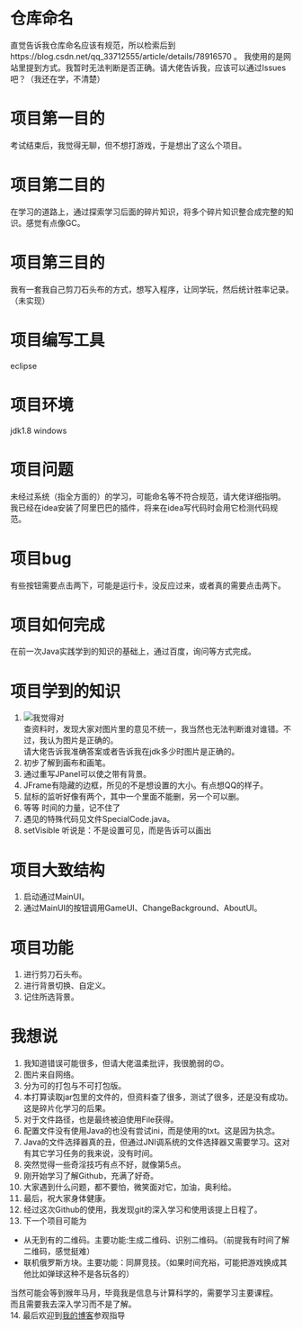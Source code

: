 # 仓库命名
直觉告诉我仓库命名应该有规范，所以检索后到https://blog.csdn.net/qq_33712555/article/details/78916570 。
我使用的是网站里提到方式。我暂时无法判断是否正确。请大佬告诉我，应该可以通过Issues吧？（我还在学，不清楚）
# 项目第一目的
考试结束后，我觉得无聊，但不想打游戏，于是想出了这么个项目。
# 项目第二目的
在学习的道路上，通过探索学习后面的碎片知识，将多个碎片知识整合成完整的知识。感觉有点像GC。
# 项目第三目的
我有一套我自己剪刀石头布的方式，想写入程序，让同学玩，然后统计胜率记录。（未实现）
# 项目编写工具
eclipse
# 项目环境
jdk1.8 windows
# 项目问题
未经过系统（指全方面的）的学习，可能命名等不符合规范，请大佬详细指明。<br/>
我已经在idea安装了阿里巴巴的插件，将来在idea写代码时会用它检测代码规范。
# 项目bug
有些按钮需要点击两下，可能是运行卡，没反应过来，或者真的需要点击两下。
# 项目如何完成
在前一次Java实践学到的知识的基础上，通过百度，询问等方式完成。
# 项目学到的知识
1. ![我觉得对](https://i.loli.net/2019/08/21/eFmJnQzKLHZfh8N.png)<br/>
查资料时，发现大家对图片里的意见不统一，我当然也无法判断谁对谁错。不过，我认为图片是正确的。<br/>
请大佬告诉我准确答案或者告诉我在jdk多少时图片是正确的。
2. 初步了解到画布和画笔。
3. 通过重写JPanel可以使之带有背景。
4. JFrame有隐藏的边框，所见的不是想设置的大小。有点想QQ的样子。
5. 鼠标的监听好像有两个，其中一个里面不能删，另一个可以删。
6. 等等 时间的力量，记不住了
7. 遇见的特殊代码见文件SpecialCode.java。
8. setVisible 听说是：不是设置可见，而是告诉可以画出
# 项目大致结构
1. 启动通过MainUI。
2. 通过MainUI的按钮调用GameUI、ChangeBackground、AboutUI。
# 项目功能
1. 进行剪刀石头布。
2. 进行背景切换、自定义。
3. 记住所选背景。
# 我想说
1. 我知道错误可能很多，但请大佬温柔批评，我很脆弱的:blush:。
2. 图片来自网络。
3. 分为可的打包与不可打包版。
4. 本打算读取jar包里的文件的，但资料查了很多，测试了很多，还是没有成功。这是碎片化学习的后果。
5. 对于文件路径，也是最终被迫使用File获得。
6. 配置文件没有使用Java的也没有尝试ini，而是使用的txt。这是因为执念。
7. Java的文件选择器真的丑，但通过JNI调系统的文件选择器又需要学习。这对有其它学习任务的我来说，没有时间。
8. 突然觉得一些奇淫技巧有点不好，就像第5点。
9. 刚开始学习了解Github，充满了好奇。
10. 大家遇到什么问题，都不要怕，微笑面对它，加油，奥利给。
11. 最后，祝大家身体健康。
12. 经过这次Github的使用，我发现git的深入学习和使用该提上日程了。
13. 下一个项目可能为
  - 从无到有的二维码。主要功能:生成二维码、识别二维码。（前提我有时间了解二维码，感觉挺难）
  - 联机俄罗斯方块。主要功能：同屏竞技。（如果时间充裕，可能把游戏换成其他比如弹球这种不是各玩各的）
  
当然可能会等到猴年马月，毕竟我是信息与计算科学的，需要学习主要课程。<br/>
而且需要我去深入学习而不是了解。<br/>
14. 最后欢迎到[我的博客](https://pengxiandyou.github.io)参观指导
  
